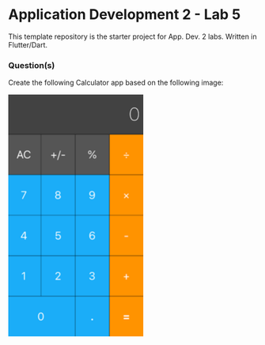 # Application Development 2 - Lab 5

This template repository is the starter project for App. Dev. 2 labs. Written in Flutter/Dart.

### Question(s)

Create the following Calculator app based on the following image:

![](Calculator.png)
